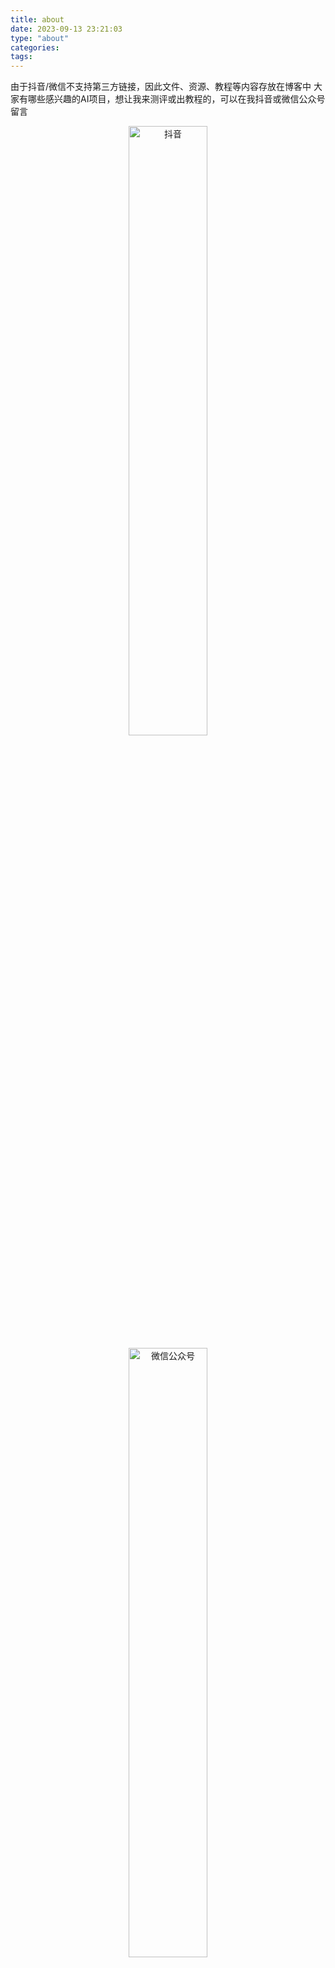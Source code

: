 ```yaml
---
title: about
date: 2023-09-13 23:21:03
type: "about"
categories:
tags:
---
```

由于抖音/微信不支持第三方链接，因此文件、资源、教程等内容存放在博客中
大家有哪些感兴趣的AI项目，想让我来测评或出教程的，可以在我抖音或微信公众号留言

<div align="center">
   <a href="https://www.douyin.com/user/MS4wLjABAAAAho2T5wBRqvxtjHsiZwZRLd6ez9qWREWsVifpeguz3lKSo8-y52whfIgjiOmGNMdu"  target="_blank"><img width="50%" src="/images/douyin-qrcode.jpg" alt="抖音" style="display: block; text-align: center; margin-top: 5px; font-size: 14px;"></a>
</div>

<div align="center">
   <img width="50%" src="/images/qrcode_for_gzh.jpg" alt="微信公众号" style="display: block; text-align: center; margin-top: 5px; font-size: 14px;">
</div>
